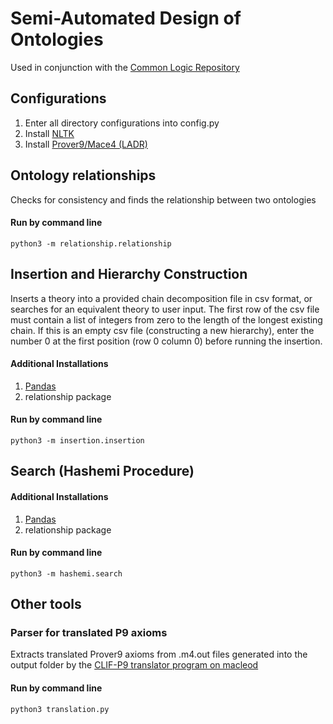 # Semi-Automated Design of Ontologies
Used in conjunction with the [Common Logic Repository](https://github.com/gruninger/colore)

## Configurations
1. Enter all directory configurations into config.py
2. Install [NLTK](https://www.nltk.org/install.html)
3. Install [Prover9/Mace4 (LADR)](https://www.cs.unm.edu/~mccune/prover9/download/)

## Ontology relationships
Checks for consistency and finds the relationship between two ontologies

#### Run by command line
`python3 -m relationship.relationship`

## Insertion and Hierarchy Construction
Inserts a theory into a provided chain decomposition file in csv format, or searches for an equivalent theory to user input. 
The first row of the csv file must contain a list of integers from zero to the length of the longest existing chain. 
If this is an empty csv file (constructing a new hierarchy), enter the number 0 at the first position (row 0 column 0) before running 
the insertion. 

#### Additional Installations
1. [Pandas](https://pandas.pydata.org/pandas-docs/stable/getting_started/install.html)
2. relationship package

#### Run by command line
`python3 -m insertion.insertion`


## Search (Hashemi Procedure)

#### Additional Installations
1. [Pandas](https://pandas.pydata.org/pandas-docs/stable/getting_started/install.html)
2. relationship package

#### Run by command line
`python3 -m hashemi.search`


## Other tools
### Parser for translated P9 axioms
Extracts translated Prover9 axioms from .m4.out files generated into the output folder
by the [CLIF-P9 translator program on macleod](https://github.com/thahmann/macleod/wiki/macleod-python3-(beta)-GUI-setup) 

#### Run by command line
`python3 translation.py`
